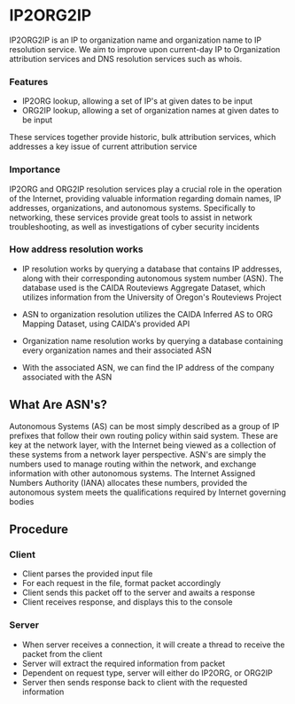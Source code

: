 # IP2ORG2IP

IP2ORG2IP is an IP to organization name and organization name to IP resolution service. We aim to improve upon current-day IP to Organization attribution services and DNS resolution services such as whois.

### Features

- IP2ORG lookup, allowing a set of IP's at given dates to be input
- ORG2IP lookup, allowing a set of organization names at given dates to be input

These services together provide historic, bulk attribution services, which addresses a key issue of current attribution service


### Importance
IP2ORG and ORG2IP resolution services play a crucial role in the operation of the Internet, providing valuable information regarding domain names, IP addresses, organizations, and autonomous systems. Specifically to networking, these services provide great tools to assist in network troubleshooting, as well as investigations of cyber security incidents

### How address resolution works

- IP resolution works by querying a database that contains IP addresses, along with their corresponding autonomous system number (ASN). The database used is the CAIDA Routeviews Aggregate Dataset, which utilizes information from the University of Oregon's Routeviews Project

- ASN to organization resolution utilizes the CAIDA Inferred AS to ORG Mapping Dataset, using CAIDA's provided API

- Organization name resolution works by querying a database containing every organization names and their associated ASN

- With the associated ASN, we can find the IP address of the company associated with the ASN


## What Are ASN's?
Autonomous Systems (AS) can be most simply described as a group of IP prefixes that follow their own routing policy within said system. These are key at the network layer, with the Internet being viewed as a collection of these systems from a network layer perspective. ASN's are simply the numbers used to manage routing within the network, and exchange information with other autonomous systems. The Internet Assigned Numbers Authority (IANA) allocates these numbers, provided the autonomous system meets the qualifications required by Internet governing bodies

## Procedure

### Client

- Client parses the provided input file
- For each request in the file, format packet accordingly
- Client sends this packet off to the server and awaits a response
- Client receives response, and displays this to the console


### Server 

- When server receives a connection, it will create a thread to receive the packet from the client
- Server will extract the required information from packet
- Dependent on request type, server will either do IP2ORG, or ORG2IP
- Server then sends response back to client with the requested information
